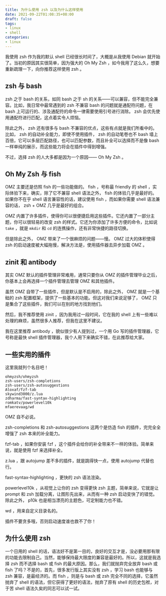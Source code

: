 ```yaml
---
title: 为什么使用 zsh 以及为什么这样使用
date: 2021-09-22T01:08:35+08:00
draft: false
tags:
- linux
- shell
categories:
- linux
---
```


我使用 zsh 作为我的默认 shell 已经很长时间了，大概是从我使用 Debian 就开始了。当初的原因其实很简单，因为强大的 Oh My Zsh ，如今我用了这么久，想要重新疏理一下，向你推荐这样使用 zsh 。

## zsh 与 bash

zsh 之于 bash 的关系，如同 bash 之于 sh 的关系——可以兼容，但不能完全兼容。比如，我日常中最常遇到的 zsh 不兼容 bash 的问题就是通配符问题，在 bash 上可运行的、涉及通配符的命令一律需要使用引号进行消除。 zsh 会优先使用通配符进行匹配，这点着实令人烦恼。

除此之外， zsh 还有很多与 bash 不兼容的优点，这些有点就是我们所看中的。比如， zsh 的自动补全能力，即使不使用插件， zsh 的自动笔卷也不 bash 墙上百倍，它可以多层匹配路径，也可以匹配参数，而且补全可以选择而不是像 bash 一样单纯的展示，而这些能力将会在插件中得到增强。

不过，选择 zsh 的人大多都是因为一个原因—— Oh My Zsh 。

## Oh My Zsh 与 fish

OMZ 主要还是仿照 fish 的一些功能做的。 fish ，号称最 friendly 的 shell ，实际体验下来，确实，除了它不兼容 shell 语法之外， fish 的体验几乎是最好的。如果你不在乎 shell 语言兼容性的话，建议使用 fish ，而如果你需要 shell 语法兼容的话， zsh + OMZ 几乎是最好的组合。

OMZ 内置了许多插件，使得你可以很便捷启用这些插件。它还内置了一部分主题，你可以很轻易的改变 zsh 的样式。它还为你添加了许多方便的命令，比如说 `take` ，就是 `mkdir` 和 `cd` 的连携操作，还有非常快捷的路径切换。

但是除此之外， OMZ 带来了一个很麻烦的问题——慢。 OMZ 过大的体积使得 zsh 的启动速度被大幅拖慢，解决方法是，使用插件器去异步加载 OMZ 。

## zinit 和 antibody

其实 OMZ 默认的插件管理非常难用，通常只要你从 OMZ 的插件管理毕业之后，你基本上会再选择一个插件管理去管理 OMZ 和其他插件。

虽然 OMZ 自带了一些插件，但是默认是不启用的，除此之外， OMZ 就是一个基础的 zsh 配置框架，提供了一些基本的功能。但这对我们来说足够了， OMZ 只是集合了这些插件，我们可以在别的地方找到他们。

然后，我不推荐使用 zinit ，因为我用过一段时间，它在我的 shell 上有一些难以处理的麻烦，虽然很多人推荐，但我在这里不建议。

我在这里推荐 antibody ，貌似很少有人提到过，一个用 Go 写的插件管理器，它号称是最快 shell 插件管理器，我个人用下来确实不错，在此推荐给大家。

## 一些实用的插件

这里我就列个名目吧！

```
ohmyzsh/ohmyzsh
zsh-users/zsh-completions
zsh-users/zsh-autosuggestions
Aloxaf/fzf-tab
skywind3000/z.lua
zdharma/fast-syntax-highlighting
romkatv/powerlevel10k
mfaerevaag/wd
```

OMZ 自不必说。

zsh-completions 和 zsh-autosuggestions 这两个是仿造 fish 的插件，完完全全增强了 zsh 本来的补全能力。

fzf-tab ，如果你安装 fzf ，这个插件会给你的补全带来不一样的体验。简单来说，就是使用 fzf 来选择补全。

z.lua ，跟 autojump 差不多的插件，就是跳得快一点，使用 autojump 代替也行。

fast-syntax-highlighting ，更快的 zsh 语法渲染。

powerlevel10k ，从视觉上让你的 zsh 变得更快 zsh 主题，简单来说，它就是让 prompt 和 zsh 加载分离，让图形先出来，从而有一种 zsh 启动变快了的错觉。除此之外， p10k 也是相当漂亮的主题色，可定制能力也不错。

wd ，用来自定义目录名的。

插件不要贪多哦，否则启动速度谁也救不了你！

## 为什么使用 zsh

一个日用的 shell 的话，语法好不是第一目的，良好的交互才是，没必要用那有限的功能去限制自己。当然，能够保持最大限度的兼容是最好的。所以，这就是我选择 zsh 而不选择 bash 或 fish 的最大原因。那么，我们就抛弃完全放弃 bash 或 fish 了吗？不是的，首先，很多发行版上其实没有 zsh ，学习 bash 也能够与 zsh 兼容，是最经济的。而 fish ，则是与 bash 或 zsh 完全不同的选择，它虽然抛弃了 shell 的语法，但它获得了更好的语法，抛弃了原有 shell 的历史包袱，对于苦 shell 语法久矣的同志可以试一试。
